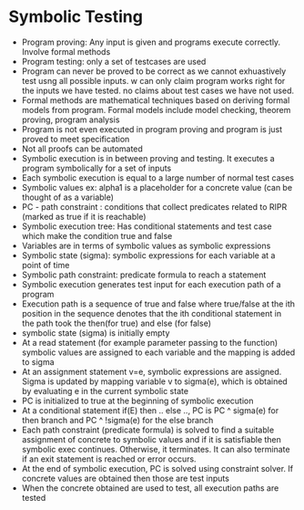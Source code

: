 # Symbolic Testing  
* Program proving: Any input is given and programs execute correctly. Involve formal methods  
* Program testing: only a set of testcases are used
* Program can never be proved to be correct as we cannot exhuastively test usng all possible inputs. w can only claim program works right for the inputs we have tested. no claims about test cases we have not used.  
* Formal methods are mathematical techniques based on deriving formal models from program. Formal models include model checking, theorem proving, program analysis   
* Program is not even executed in program proving and program is just proved to meet specification  
* Not all proofs can be automated  
* Symbolic execution is in between proving and testing. It executes a program symbolically for a set of inputs  
* Each symbolic execution is equal to a large number of normal test cases  
* Symbolic values ex: alpha1 is a placeholder for a concrete value (can be thought of as a variable)  
* PC - path constraint : conditions that collect predicates related to RIPR (marked as true if it is reachable)  
* Symbolic execution tree: Has conditional statements and test case which make the condition true and false  
* Variables are in terms of symbolic values as symbolic expressions  
* Symbolic state (sigma): symbolic expressions for each variable at a point of time  
* Symbolic path constraint: predicate formula to reach a statement  
* Symbolic execution generates test input for each execution path of a program  
* Execution path is a sequence of true and false where true/false at the ith position in the sequence denotes that the ith conditional statement in the path took the then(for true) and else (for false)  
* symbolic state (sigma) is initially empty  
* At a read statement (for example parameter passing to the function) symbolic values are assigned to each variable and the mapping is added to sigma  
* At an assignment statement v=e, symbolic expressions are assigned. Sigma is updated by mapping variable v to sigma(e), which is obtained by evaluating e in the current symbolic state
* PC is initialized to true at the beginning of symbolic execution  
* At a conditional statement if(E) then .. else .., PC is PC ^ sigma(e) for then branch and PC ^ !sigma(e) for the else branch  
* Each path constraint (predicate formula) is solved to find a suitable assignment of concrete to symbolic values and if it is satisfiable then symbolic exec continues. Otherwise, it terminates. It can also terminate if an exit statement is reached or error occurs.  
* At the end of symbolic execution, PC is solved using constraint solver. If concrete values are obtained then those are test inputs  
* When the concrete obtained are used to test, all execution paths are tested  

